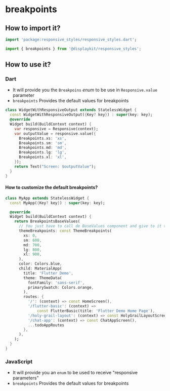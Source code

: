 # breakpoints

## How to import it?

```dart
import 'package:responsive_styles/responsive_styles.dart';
```
```js
import { breakpoints } from '@displaykit/responsive_styles';
```


## How to use it?

### Dart

- It will provide you the `Breakpoins` _enum_ to be use in `Responsive.value` parameter
- `breakpoints` Provides the default values for breakpoints

```dart
class WidgetWithResponsiveOutput extends StatelessWidget {
  const WidgetWithResponsiveOutput({Key? key}) : super(key: key);
  @override
  Widget build(BuildContext context) {
    var responsive = Responsive(context);
    var outputValue = responsive.value({
      Breakpoints.xs: 'xs',
      Breakpoints.sm: 'sm',
      Breakpoints.md: 'md',
      Breakpoints.lg: 'lg',
      Breakpoints.xl: 'xl',
    });
    return Text("Screen: $outputValue");
  }
}
```

#### How to customize the default breakpoints?

```dart
class MyApp extends StatelessWidget {
  const MyApp({Key? key}) : super(key: key);

  @override
  Widget build(BuildContext context) {
    return BreakpointsBaseValues(
      // You just have to call de BaseValues component and give to it the "themeBreakpoints"
      themeBreakpoints: const ThemeBreakpoints(
        xs: 0,
        sm: 600,
        md: 700,
        lg: 800,
        xl: 900,
      ),
      color: Colors.blue,
      child: MaterialApp(
        title: 'Flutter Demo',
        theme: ThemeData(
          fontFamily: 'sans-serif',
          primarySwatch: Colors.orange,
        ),
        routes: {
          '/': (context) => const HomeScreen(),
          '/flutter-basic': (context) =>
              const FlutterBasic(title: 'Flutter Demo Home Page'),
          '/holy-grail-layout': (context) => const HolyGrailLayoutScreen(),
          '/chat-app': (context) => const ChatAppScreen(),
          ...todoAppRoutes
        },
      ),
    );
  }
}
```


### JavaScript

- It will provide you an `enum` to be used to receive "responsive parameters"
- `breakpoints` Provides the default values for breakpoints
